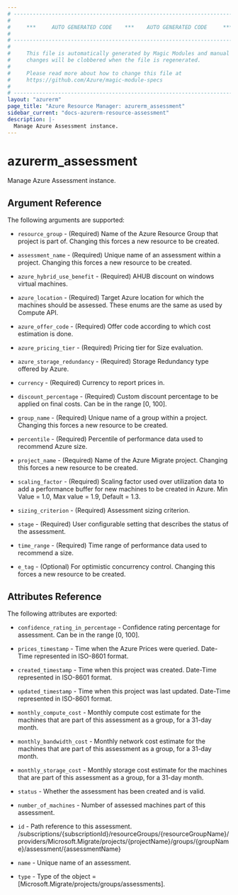 ```yaml
---
# ----------------------------------------------------------------------------
#
#     ***     AUTO GENERATED CODE    ***    AUTO GENERATED CODE     ***
#
# ----------------------------------------------------------------------------
#
#     This file is automatically generated by Magic Modules and manual
#     changes will be clobbered when the file is regenerated.
#
#     Please read more about how to change this file at
#     https://github.com/Azure/magic-module-specs
#
# ----------------------------------------------------------------------------
layout: "azurerm"
page_title: "Azure Resource Manager: azurerm_assessment"
sidebar_current: "docs-azurerm-resource-assessment"
description: |-
  Manage Azure Assessment instance.
---
```


# azurerm_assessment

Manage Azure Assessment instance.


## Argument Reference

The following arguments are supported:

* `resource_group` - (Required) Name of the Azure Resource Group that project is part of. Changing this forces a new resource to be created.

* `assessment_name` - (Required) Unique name of an assessment within a project. Changing this forces a new resource to be created.

* `azure_hybrid_use_benefit` - (Required) AHUB discount on windows virtual machines.

* `azure_location` - (Required) Target Azure location for which the machines should be assessed. These enums are the same as used by Compute API.

* `azure_offer_code` - (Required) Offer code according to which cost estimation is done.

* `azure_pricing_tier` - (Required) Pricing tier for Size evaluation.

* `azure_storage_redundancy` - (Required) Storage Redundancy type offered by Azure.

* `currency` - (Required) Currency to report prices in.

* `discount_percentage` - (Required) Custom discount percentage to be applied on final costs. Can be in the range [0, 100].

* `group_name` - (Required) Unique name of a group within a project. Changing this forces a new resource to be created.

* `percentile` - (Required) Percentile of performance data used to recommend Azure size.

* `project_name` - (Required) Name of the Azure Migrate project. Changing this forces a new resource to be created.

* `scaling_factor` - (Required) Scaling factor used over utilization data to add a performance buffer for new machines to be created in Azure. Min Value = 1.0, Max value = 1.9, Default = 1.3.

* `sizing_criterion` - (Required) Assessment sizing criterion.

* `stage` - (Required) User configurable setting that describes the status of the assessment.

* `time_range` - (Required) Time range of performance data used to recommend a size.

* `e_tag` - (Optional) For optimistic concurrency control. Changing this forces a new resource to be created.

## Attributes Reference

The following attributes are exported:

* `confidence_rating_in_percentage` - Confidence rating percentage for assessment. Can be in the range [0, 100].

* `prices_timestamp` - Time when the Azure Prices were queried. Date-Time represented in ISO-8601 format.

* `created_timestamp` - Time when this project was created. Date-Time represented in ISO-8601 format.

* `updated_timestamp` - Time when this project was last updated. Date-Time represented in ISO-8601 format.

* `monthly_compute_cost` - Monthly compute cost estimate for the machines that are part of this assessment as a group, for a 31-day month.

* `monthly_bandwidth_cost` - Monthly network cost estimate for the machines that are part of this assessment as a group, for a 31-day month.

* `monthly_storage_cost` - Monthly storage cost estimate for the machines that are part of this assessment as a group, for a 31-day month.

* `status` - Whether the assessment has been created and is valid.

* `number_of_machines` - Number of assessed machines part of this assessment.

* `id` - Path reference to this assessment. /subscriptions/{subscriptionId}/resourceGroups/{resourceGroupName}/providers/Microsoft.Migrate/projects/{projectName}/groups/{groupName}/assessment/{assessmentName}

* `name` - Unique name of an assessment.

* `type` - Type of the object = [Microsoft.Migrate/projects/groups/assessments].
